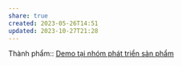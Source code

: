```yaml
---
share: true
created: 2023-05-26T14:51
updated: 2023-10-27T21:28
---
```

Thành phẩm:: [Demo tại nhóm phát triển sản phẩm](../../3%20Th%C3%A0nh%20ph%E1%BA%A9m/C%C3%A1c%20bu%E1%BB%95i%20gi%E1%BB%9Bi%20thi%E1%BB%87u%20vault/Demo%20t%E1%BA%A1i%20nh%C3%B3m%20ph%C3%A1t%20tri%E1%BB%83n%20s%E1%BA%A3n%20ph%E1%BA%A9m.md)
